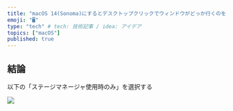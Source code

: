 ```yaml
---
title: "macOS 14(Sonoma)にするとデスクトップクリックでウィンドウがどっか行くのを解決する"
emoji: "🖥️"
type: "tech" # tech: 技術記事 / idea: アイデア
topics: ["macOS"]
published: true
---
```


## 結論

以下の「ステージマネージャ使用時のみ」を選択する

![](https://storage.googleapis.com/zenn-user-upload/4d8145de1267-20231007.png)
